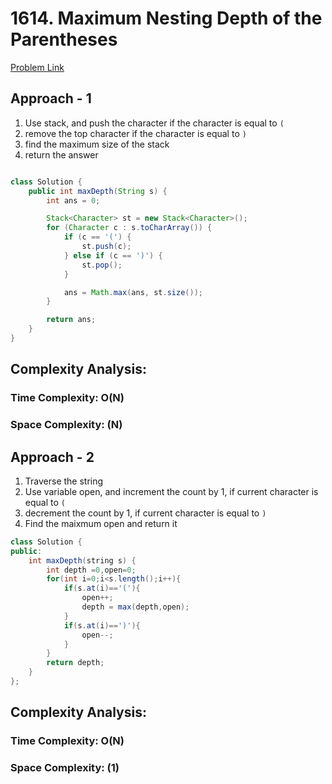 # 1614. Maximum Nesting Depth of the Parentheses

[Problem Link](https://leetcode.com/problems/maximum-nesting-depth-of-the-parentheses/)

## Approach - 1

1. Use stack, and push the character if the character is equal to `(`
2. remove the top character if the character is equal to `)`
3. find the maximum size of the stack
4. return the answer

```Java

class Solution {
    public int maxDepth(String s) {
        int ans = 0;

        Stack<Character> st = new Stack<Character>();
        for (Character c : s.toCharArray()) {
            if (c == '(') {
                st.push(c);
            } else if (c == ')') {
                st.pop();
            }

            ans = Math.max(ans, st.size());
        }

        return ans;
    }
}

```

## Complexity Analysis:

### Time Complexity: O(N)

### Space Complexity: (N)

## Approach - 2

1. Traverse the string
2. Use variable open, and increment the count by 1, if current character is equal to `(`
3. decrement the count by 1, if current character is equal to `)`
4. Find the maixmum open and return it

```Java
class Solution {
public:
    int maxDepth(string s) {
        int depth =0,open=0;
        for(int i=0;i<s.length();i++){
            if(s.at(i)=='('){
                open++;
                depth = max(depth,open);
            }
            if(s.at(i)==')'){
                open--;
            }
        }
        return depth;
    }
};

```

## Complexity Analysis:

### Time Complexity: O(N)

### Space Complexity: (1)
